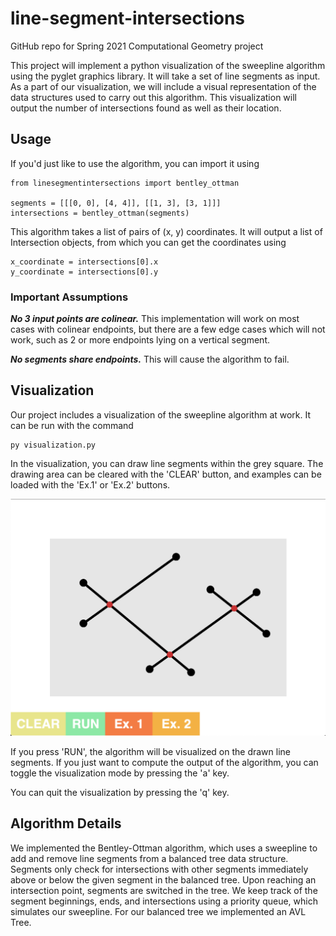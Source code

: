 # line-segment-intersections
GitHub repo for Spring 2021 Computational Geometry project

This project will implement a python visualization of the sweepline algorithm using the pyglet graphics library. It will take a set of line segments as input. As a part of our visualization, we will include a visual representation of the data structures used to carry out this algorithm. This visualization will output the number of intersections found as well as their location. 

## Usage
If you'd just like to use the algorithm, you can import it using 

    from linesegmentintersections import bentley_ottman
    
    segments = [[[0, 0], [4, 4]], [[1, 3], [3, 1]]]
    intersections = bentley_ottman(segments)
    
This algorithm takes a list of pairs of (x, y) coordinates. It will output a list of Intersection objects, from which you can get the coordinates using 

    x_coordinate = intersections[0].x
    y_coordinate = intersections[0].y

### Important Assumptions
***No 3 input points are colinear.*** This implementation will work on most cases with colinear endpoints, but there are a few edge cases which will not work, such as 2 or more endpoints lying on a vertical segment.

***No segments share endpoints.*** This will cause the algorithm to fail.


## Visualization
Our project includes a visualization of the sweepline algorithm at work. It can be run with the command 

    py visualization.py
    
In the visualization, you can draw line segments within the grey square. The drawing area can be cleared with the 'CLEAR' button, and examples can be loaded with the 'Ex.1' or 'Ex.2' buttons.

![](https://github.com/LiahNikol/line-segment-intersections/blob/main/doc/visualization-1.png)

If you press 'RUN', the algorithm will be visualized on the drawn line segments. If you just want to compute the output of the algorithm, you can toggle the visualization mode by pressing the 'a' key.

You can quit the visualization by pressing the 'q' key.

## Algorithm Details
We implemented the Bentley-Ottman algorithm, which uses a sweepline to add and remove line segments from a balanced tree data structure. Segments only check for intersections with other segments immediately above or below the given segment in the balanced tree. Upon reaching an intersection point, segments are switched in the tree. We keep track of the segment beginnings, ends, and intersections using a priority queue, which simulates our sweepline. For our balanced tree we implemented an AVL Tree.
